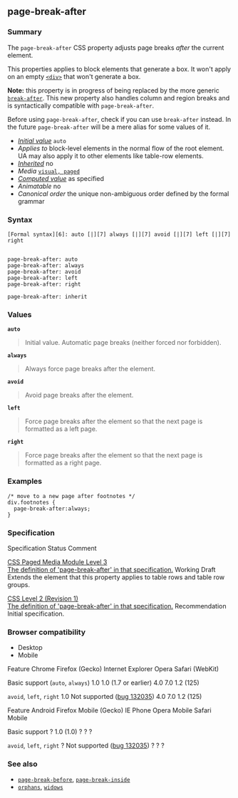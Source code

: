 ## page-break-after

### Summary

The `page-break-after` CSS property adjusts page breaks _after_ the current element.

This properties applies to block elements that generate a box. It won't apply on an empty [`<div>`][0] that won't generate a box.

**Note:** this property is in progress of being replaced by the more generic [`break-after`][1]. This new property also handles column and region breaks and is syntactically compatible with `page-break-after`.

Before using `page-break-after`, check if you can use `break-after` instead. In the future `page-break-after` will be a mere alias for some values of it.

* _[Initial value][2]_ `auto` 
* _Applies to_ block-level elements in the normal flow of the root element. UA may also apply it to other elements like table-row elements. 
* _[Inherited][3]_ no 
* _Media_ [`visual, paged`][4] 
* _[Computed value][5]_ as specified 
* _Animatable_ no 
* _Canonical order_ the unique non-ambiguous order defined by the formal grammar

### Syntax

    [Formal syntax][6]: auto [|][7] always [|][7] avoid [|][7] left [|][7] right
    

    page-break-after: auto
    page-break-after: always
    page-break-after: avoid
    page-break-after: left
    page-break-after: right
    
    page-break-after: inherit
    

### Values

**`auto`**

> Initial value. Automatic page breaks (neither forced nor forbidden).

**`always`**

> Always force page breaks after the element.

**`avoid`**

> Avoid page breaks after the element.

**`left`**

> Force page breaks after the element so that the next page is formatted as a left page.

**`right`**

> Force page breaks after the element so that the next page is formatted as a right page.

### Examples

    /* move to a new page after footnotes */
    div.footnotes { 
      page-break-after:always; 
    } 
    

### Specification
Specification
Status
Comment

[CSS Paged Media Module Level 3  
The definition of 'page-break-after' in that specification.][8]
Working Draft
Extends the element that this property applies to table rows and table row groups.

[CSS Level 2 (Revision 1)  
The definition of 'page-break-after' in that specification.][9]
Recommendation
Initial specification.

### Browser compatibility

* Desktop
* Mobile

Feature
Chrome
Firefox (Gecko)
Internet Explorer
Opera
Safari (WebKit)

Basic support (`auto`, `always`)
1.0
1.0 (1.7 or earlier)
4.0
7.0
1.2 (125)

`avoid`, `left`, `right`
1.0
Not supported ([bug 132035][10])
4.0
7.0
1.2 (125)

Feature
Android
Firefox Mobile (Gecko)
IE Phone
Opera Mobile
Safari Mobile

Basic support
?
1.0 (1.0)
?
?
?

`avoid`, `left`, `right`
?
Not supported ([bug 132035][10])
?
?
?

### See also

* [`page-break-before`][11], [`page-break-inside`][12]
* [`orphans`][13], [`widows`][14]


[0]: https://developer.mozilla.org/en/docs/Web/HTML/Element/div "The HTML <div> element (or HTML Document Division Element) is the generic container for flow content, which does not inherently represent anything. It can be used to group elements for styling purposes (using the class or id attributes), or because they share attribute values, such as lang. It should be used only when no other semantic element (such as <article> or <nav>) is appropriate."
[1]: https://developer.mozilla.org/en/docs/Web/CSS/break-after "The break-after CSS property describes how the page, column or region break behavior after the generated box. If there is no generated box, the property is ignored."
[2]: https://developer.mozilla.org/en/docs/CSS/initial_value
[3]: https://developer.mozilla.org/en/docs/CSS/inheritance
[4]: https://developer.mozilla.org/en/docs/CSS/@media#Media_groups
[5]: https://developer.mozilla.org/en/docs/CSS/computed_value
[6]: https://developer.mozilla.org/en/docs/CSS/Value_definition_syntax "CSS/Value_definition_syntax"
[7]: https://developer.mozilla.org/en/docs/CSS/Value_definition_syntax#Single_bar "Single bar: the two entities are optional, but exactly one must be present."
[8]: http://dev.w3.org/csswg/css3-page/#page-break-after
[9]: http://www.w3.org/TR/CSS2/page.html#propdef-page-break-after
[10]: https://bugzilla.mozilla.org/show_bug.cgi?id=132035 "Implement missing page-break-* CSS2.1 features"
[11]: https://developer.mozilla.org/en/CSS/page-break-before "en/CSS/page-break-before"
[12]: https://developer.mozilla.org/en/CSS/page-break-inside "en/CSS/page-break-inside"
[13]: https://developer.mozilla.org/en/CSS/orphans "de/CSS/orphans"
[14]: https://developer.mozilla.org/en/CSS/widows "en/CSS/widows"
